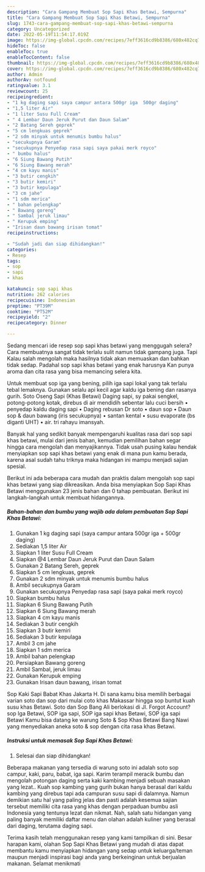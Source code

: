 ```yaml
---
description: "Cara Gampang Membuat Sop Sapi Khas Betawi, Sempurna"
title: "Cara Gampang Membuat Sop Sapi Khas Betawi, Sempurna"
slug: 1743-cara-gampang-membuat-sop-sapi-khas-betawi-sempurna
category: Uncategorized
date: 2022-05-19T11:54:17.019Z
image: https://img-global.cpcdn.com/recipes/7eff3616cd9b8386/680x482cq70/sop-sapi-khas-betawi-foto-resep-utama.jpg
hideToc: false
enableToc: true
enableTocContent: false
thumbnail: https://img-global.cpcdn.com/recipes/7eff3616cd9b8386/680x482cq70/sop-sapi-khas-betawi-foto-resep-utama.jpg
cover: https://img-global.cpcdn.com/recipes/7eff3616cd9b8386/680x482cq70/sop-sapi-khas-betawi-foto-resep-utama.jpg
author: Admin
authorAv: notfound
ratingvalue: 3.1
reviewcount: 25
recipeingredient:
- "1 kg daging sapi saya campur antara 500gr iga  500gr daging"
- "1,5 liter Air"
- "1 liter Susu Full Cream"
- " 4 Lembar Daun Jeruk Purut dan Daun Salam"
- "2 Batang Sereh geprek"
- "5 cm lengkuas geprek"
- "2 sdm minyak untuk menumis bumbu halus"
- "secukupnya Garam"
- "secukupnya Penyedap rasa sapi saya pakai merk royco"
- " bumbu halus"
- "6 Siung Bawang Putih"
- "6 Siung Bawang merah"
- "4 cm kayu manis"
- "3 butir cengkih"
- "3 butir kemiri"
- "3 butir kepulaga"
- "3 cm jahe"
- "1 sdm merica"
- " bahan pelengkap"
- " Bawang goreng"
- " Sambal jeruk limau"
- " Kerupuk emping"
- "Irisan daun bawang irisan tomat"
recipeinstructions:

- "Sudah jadi dan siap dihidangkan!"
categories:
- Resep
tags:
- sop
- sapi
- khas

katakunci: sop sapi khas 
nutrition: 262 calories
recipecuisine: Indonesian
preptime: "PT39M"
cooktime: "PT52M"
recipeyield: "2"
recipecategory: Dinner

---
```



Sedang mencari ide resep sop sapi khas betawi yang menggugah selera? Cara membuatnya sangat tidak terlalu sulit namun tidak gampang juga. Tapi Kalau salah mengolah maka hasilnya tidak akan memuaskan dan bahkan tidak sedap. Padahal sop sapi khas betawi yang enak harusnya Kan punya aroma dan cita rasa yang bisa memancing selera kita.


Untuk membuat sop iga yang bening, pilih iga sapi lokal yang tak terlalu tebal lemaknya. Gunakan selalu api kecil agar kaldu iga bening dan rasanya gurih. Soto Oseng Sapi (Khas Betawi) Daging sapi, sy pakai sengkel, potong-potong kotak, direbus di air mendidih sebentar lalu cuci bersih • penyedap kaldu daging sapi • Daging rebusan Dr soto • daun sop • Daun sop &amp; daun bawang (iris secukupnya) • santan kental • susu evaporate (bs diganti UHT) • air. tri rahayu imansyah.

Banyak hal yang sedikit banyak mempengaruhi kualitas rasa dari sop sapi khas betawi, mulai dari jenis bahan, kemudian pemilihan bahan segar hingga cara mengolah dan menyajikannya. Tidak usah pusing kalau hendak menyiapkan sop sapi khas betawi yang enak di mana pun kamu berada, karena asal sudah tahu triknya maka hidangan ini mampu menjadi sajian spesial.


Berikut ini ada beberapa cara mudah dan praktis dalam mengolah sop sapi khas betawi yang siap dikreasikan. Anda bisa menyiapkan Sop Sapi Khas Betawi menggunakan 23 jenis bahan dan 0 tahap pembuatan. Berikut ini langkah-langkah untuk membuat hidangannya.

<!--inarticleads1-->

##### Bahan-bahan dan bumbu yang wajib ada dalam pembuatan Sop Sapi Khas Betawi:

1. Gunakan 1 kg daging sapi (saya campur antara 500gr iga + 500gr daging)
1. Sediakan 1,5 liter Air
1. Siapkan 1 liter Susu Full Cream
1. Siapkan  @4 Lembar Daun Jeruk Purut dan Daun Salam
1. Gunakan 2 Batang Sereh, geprek
1. Siapkan 5 cm lengkuas, geprek
1. Gunakan 2 sdm minyak untuk menumis bumbu halus
1. Ambil secukupnya Garam
1. Gunakan secukupnya Penyedap rasa sapi (saya pakai merk royco)
1. Siapkan  bumbu halus
1. Siapkan 6 Siung Bawang Putih
1. Siapkan 6 Siung Bawang merah
1. Siapkan 4 cm kayu manis
1. Sediakan 3 butir cengkih
1. Siapkan 3 butir kemiri
1. Sediakan 3 butir kepulaga
1. Ambil 3 cm jahe
1. Siapkan 1 sdm merica
1. Ambil  bahan pelengkap
1. Persiapkan  Bawang goreng
1. Ambil  Sambal, jeruk limau
1. Gunakan  Kerupuk emping
1. Gunakan Irisan daun bawang, irisan tomat


Sop Kaki Sapi Babat Khas Jakarta H. Di sana kamu bisa memilih berbagai varian soto dan sop dari mulai coto khas Makassar hingga sop buntut kuah susu khas Betawi. Soto dan Sop Bang Ali berlokasi di Jl. Forgot Account? sop Iga Betawi, SOP iga sapi, SOP iga sapi khas Betawi, SOP iga sapi Betawi Kamu bisa datang ke warung Soto &amp; Sop Khas Betawi Bang Nawi yang menyediakan aneka soto &amp; sop dengan cita rasa khas Betawi. 

<!--inarticleads2-->

##### Instruksi untuk memasak Sop Sapi Khas Betawi:


1. Selesai dan siap dihidangkan!

Beberapa makanan yang tersedia di warung soto ini adalah soto sop campur, kaki, paru, babat, iga sapi. Karim terampil meracik bumbu dan mengolah potongan daging serta kaki kambing menjadi sebuah masakan yang lezat.. Kuah sop kambing yang gurih bukan hanya berasal dari kaldu kambing yang direbus tapi ada campuran susu sapi di dalamnya. Namun demikian satu hal yang paling jelas dan pasti adalah kesemua sajian tersebut memiliki cita rasa yang khas dengan perpaduan bumbu asli Indonesia yang tentunya lezat dan nikmat. Nah, salah satu hidangan yang paling banyak memiliki daftar menu dan olahan adalah kuliner yang berasal dari daging, terutama daging sapi. 

Terima kasih telah menggunakan resep yang kami tampilkan di sini. Besar harapan kami, olahan Sop Sapi Khas Betawi yang mudah di atas dapat membantu kamu menyiapkan hidangan yang sedap untuk keluarga/teman maupun menjadi inspirasi bagi anda yang berkeinginan untuk berjualan makanan. Selamat menikmati
